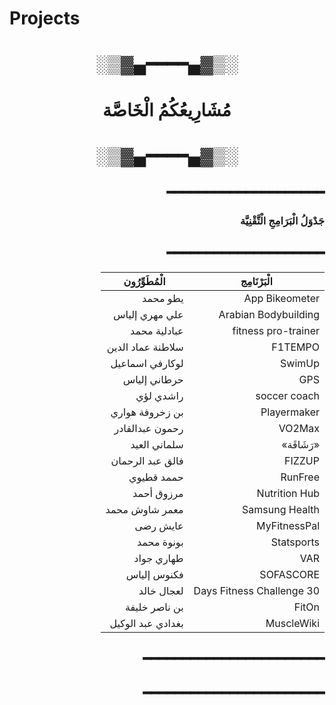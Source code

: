 # Projects
<div dir="rtl" align="center">

# ░▒▓▄━━━━▄▓▒░  
#   مُشَارِيعُكُمُ الْخَاصَّة  
# ░▒▓▄━━━━▄▓▒░  

</div>

<div dir="rtl">

## ━━━━━━━━━━━━━━━━━━━━
### **جَدْوَلُ الْبَرَامِجِ الْتَّقْنِيَّة**  
## ━━━━━━━━━━━━━━━━━━━━

| **الْبَرْنَامِج**         | **الْمُطَوِّرُون**        |
|--------------------------|---------------------------|
| App Bikeometer           | يطو محمد                 |
| Arabian Bodybuilding     | علي مهري إلياس           |
| fitness pro-trainer      | عبادلية محمد             |
| F1TEMPO                  | سلاطنة عماد الدين        |
| SwimUp                   | لوكارفي اسماعيل          |
| GPS                      | حرطاني إلياس             |
| soccer coach             | راشدي لؤي                |
| Playermaker              | بن زخروفة هواري          |
| VO2Max                   | رحمون عبدالقادر          |
| «رَشَاقَة»               | سلماني العيد             |
| FIZZUP                   | فالق عبد الرحمان         |
| RunFree                  | حممد قطيوي               |
| Nutrition Hub            | مرزوق أحمد               |
| Samsung Health           | معمر شاوش محمد           |
| MyFitnessPal             | عايش رضى                 |
| Statsports               | بونوة محمد               |
| VAR                      | طهاري جواد               |
| SOFASCORE                | فكنوس إلياس              |
| 30 Days Fitness Challenge| لعجال خالد               |
| FitOn                    | بن ناصر خليفة            |
| MuscleWiki               | بغدادي عبد الوكيل        |

## ━━━━━━━━━━━━━━━━━━━━━━━  
## ━━━━━━━━━━━━━━━━━━━━━━━  

</div>
